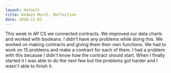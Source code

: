```yaml
---
layout: default
title: Kedwin Morel, Reflection
date: 2018-11-01
---
```


This week in AP CS we connected contracts. We improved our data charts and worked with booleans. I didn't have any problems while doing this. We worked on making contracts and giving them their own functions. We had to work on 15 problems and make a contract for each of them. I had a problem with this because I didn't know how the contract should start. When I finally started it I was able to do the next few but the problems got harder and I wasn't able to finish it.  
